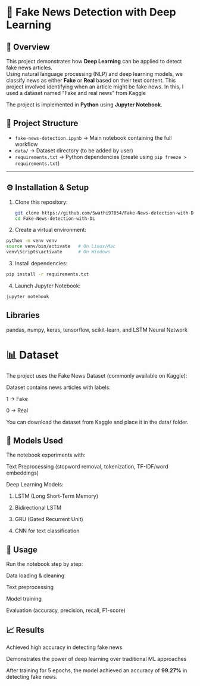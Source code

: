 # 📰 Fake News Detection with Deep Learning

## 📌 Overview
This project demonstrates how **Deep Learning** can be applied to detect fake news articles.  
Using natural language processing (NLP) and deep learning models, we classify news as either **Fake** or **Real** based on their text content.
This project involved identifying when an article might be fake news. In this, I used a dataset named "Fake and real news” from Kaggle

The project is implemented in **Python** using **Jupyter Notebook**.
## 📂 Project Structure
- `fake-news-detection.ipynb` → Main notebook containing the full workflow  
- `data/` → Dataset directory (to be added by user)  
- `requirements.txt` → Python dependencies (create using `pip freeze > requirements.txt`)  

---

## ⚙️ Installation & Setup
1. Clone this repository:
   ```bash
   git clone https://github.com/Swathi97054/Fake-News-detection-with-DL.git
   cd Fake-News-detection-with-DL
2. Create a virtual environment:

```bash 
python -m venv venv
source venv/bin/activate   # On Linux/Mac
venv\Scripts\activate      # On Windows
```

3. Install dependencies:
```bash
pip install -r requirements.txt
```

4. Launch Jupyter Notebook:

```bash
jupyter notebook
```
## Libraries
pandas, 
numpy,
keras,
tensorflow,
scikit-learn, and 
LSTM Neural Network

# 📊 Dataset

The project uses the Fake News Dataset (commonly available on Kaggle):

Dataset contains news articles with labels:

1 → Fake

0 → Real

You can download the dataset from Kaggle and place it in the data/ folder.

 ## 🧠 Models Used

The notebook experiments with:

Text Preprocessing (stopword removal, tokenization, TF-IDF/word embeddings)

Deep Learning Models:

1. LSTM (Long Short-Term Memory)

2. Bidirectional LSTM

3. GRU (Gated Recurrent Unit)

4. CNN for text classification

## 🚀 Usage

Run the notebook step by step:

Data loading & cleaning

Text preprocessing

Model training

Evaluation (accuracy, precision, recall, F1-score)

## 📈 Results

Achieved high accuracy in detecting fake news

Demonstrates the power of deep learning over traditional ML approaches

After training for 5 epochs, the model achieved an accuracy of **99.27%** in detecting fake news.
